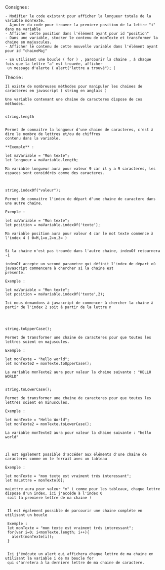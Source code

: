 Consignes :

    - Modifier le code existant pour afficher la longueur totale de la variable monTexte.
    - Ajouter du code pour trouver la premiere position de la lettre "i" dans ma variable
    - Afficher cette position dans l'élément ayant pour id "position"
    - Dans une variable, stocker le contenu de monTexte et transformer la chaine en majuscules.
    - Afficher le contenu de cette nouvelle variable dans l'élément ayant pour id "chaineMaj"

    - En utilisant une boucle ( for ) , parcourir la chaine , à chaque fois que la lettre "a" est trouvée, afficher
     un message d'alerte ( alert("lettre a trouvé"); )



Théorie :

    Il existe de nombreuses méthodes pour manipuler les chaines de caracteres en javascript ( string en anglais )

    Une variable contenant une chaine de caracteres dispose de ces méthodes.


    string.length
    

    Permet de connaitre la longueur d'une chaine de caracteres, c'est à dire le nombre de lettres et/ou de chiffres
    contenu dans la variable.

    **Exemple** :

    let maVariable = "Mon texte";
    let longueur = maVariable.length;

    Ma variable longueur aura pour valeur 9 car il y a 9 caracteres, les espaces sont considérés comme des caracteres.



    string.indexOf("valeur");

    Permet de connaitre l'index de départ d'une chaine de caractere dans une autre chaine.

    Exemple :

    let maVariable = "Mon texte";
    let position = maVariable.indexOf('texte');

    Ma variable position aura pour valeur 4 car le mot texte commence à l'index 4 ( 0=M,1=o,2=n,3= )


    Si la chaine n'est pas trouvée dans l'autre chaine, indexOf retournera -1

    indexOf accepte un second parametre qui définit l'index de départ où javascript commencera à chercher si la chaine est
    présente.

    Exemple :

    let maVariable = "Mon texte";
    let position = maVariable.indexOf('texte',2);

    Ici nous demandons à javascript de commencer à chercher la chaine à partir de l'index 2 soit à partir de la lettre n




    string.toUpperCase();

    Permet de transformer une chaine de caracteres pour que toutes les lettres soient en majuscules.

    Exemple :

    let monTexte = "hello world";
    let monTexte2 = monTexte.toUpperCase();

    La variable monTexte2 aura pour valeur la chaine suivante : "HELLO WORLD"


    string.toLowerCase();

    Permet de transformer une chaine de caracteres pour que toutes les lettres soient en minuscules.

    Exemple :

    let monTexte = "Hello World";
    let monTexte2 = monTexte.toLowerCase();

    La variable monTexte2 aura pour valeur la chaine suivante : "hello world"



    Il est également possible d'accéder aux éléments d'une chaine de caracteres comme on le ferrait avec un tableau

    Exemple :

    let monTexte = "mon texte est vraiment trés interessant";
    let maLettre = monTexte[0];

    maLettre aura pour valeur "m" ( comme pour les tableaux, chaque lettre dispose d'un index, ici j'accéde à l'index 0
     soit la premiere lettre de ma chaine )


     Il est également possible de parcourir une chaine compléte en utilisant un boucle

     Exemple :
     let monTexte = "mon texte est vraiment trés interessant";
     for(var i=0; i<monTexte.length; i++){
       alert(monTexte[i]);
     }


     Ici j'éxécute un alert qui affichera chaque lettre de ma chaine en utilisant la variable i de ma boucle for
     qui s'arretera à la derniere lettre de ma chaine de caractere.
